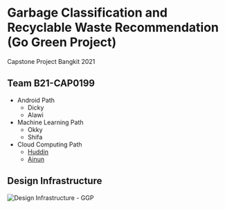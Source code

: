 # Garbage Classification and Recyclable Waste Recommendation (Go Green Project)
Capstone Project Bangkit 2021
## Team B21-CAP0199
* Android Path
  * Dicky
  * Alawi
* Machine Learning Path
  * Okky
  * Shifa
* Cloud Computing Path
  * [Huddin](https://github.com/Dinel13/ "salahuddin's github profile")
  * [Ainun](https://github.com/kazriel/ "Ainun's github profile")

## Design Infrastructure 
![Design Infrastructure - GGP](https://user-images.githubusercontent.com/70701995/119647618-10e5f100-be53-11eb-9bd9-a7b0ef2bee0d.png)
